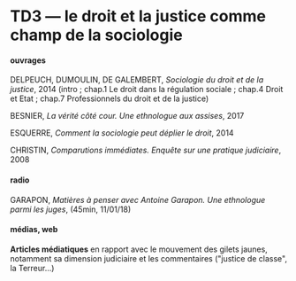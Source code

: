 # TD3 — le droit et la justice comme champ de la sociologie

#### ouvrages

DELPEUCH, DUMOULIN, DE GALEMBERT, _Sociologie du droit et de la justice_, 2014 \(intro ; chap.1 Le droit dans la régulation sociale ; chap.4 Droit et Etat ; chap.7 Professionnels du droit et de la justice\)

BESNIER, _La vérité côté cour. Une ethnologue aux assises_, 2017

ESQUERRE, _Comment la sociologie peut déplier le droit_, 2014

CHRISTIN, _Comparutions immédiates. Enquête sur une pratique judiciaire_, 2008

#### radio

GARAPON, _Matières à penser avec Antoine Garapon. Une ethnologue parmi les juges_, \(45min, 11/01/18\)

#### médias, web

**Articles médiatiques** en rapport avec le mouvement des gilets jaunes, notamment sa dimension judiciaire et les commentaires \("justice de classe", la Terreur...\)



